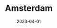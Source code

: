 ---
date: 2023-04-01
featured_image: IMG_4010.jpeg
title: Amsterdam
#type: gallery
sort_by: Name
resources:
---